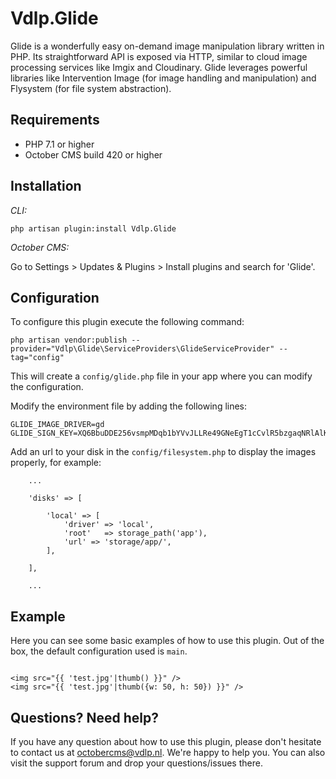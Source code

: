 # Vdlp.Glide

Glide is a wonderfully easy on-demand image manipulation library written in PHP. Its straightforward API is exposed via HTTP, similar to cloud image processing services like Imgix and Cloudinary. Glide leverages powerful libraries like Intervention Image (for image handling and manipulation) and Flysystem (for file system abstraction).

## Requirements

* PHP 7.1 or higher
* October CMS build 420 or higher

## Installation

*CLI:*

`php artisan plugin:install Vdlp.Glide`

*October CMS:*

Go to Settings > Updates & Plugins > Install plugins and search for 'Glide'.

## Configuration

To configure this plugin execute the following command:

`php artisan vendor:publish --provider="Vdlp\Glide\ServiceProviders\GlideServiceProvider" --tag="config"`

This will create a `config/glide.php` file in your app where you can modify the configuration.

Modify the environment file by adding the following lines:

```
GLIDE_IMAGE_DRIVER=gd
GLIDE_SIGN_KEY=XQ6BbuDDE256vsmpMDqb1bYVvJLLRe49GNeEgT1cCvlR5bzgaqNRlAlKiztvyaX4jfOLrOGDwgu3DFFfBHv5IlB8S5GtDTUO3q5JmomTO3CEraQuCwTtfszb0dSsk2W3
```

Add an url to your disk in the `config/filesystem.php` to display the images properly, for example:

```
    ...
    
    'disks' => [

        'local' => [
            'driver' => 'local',
            'root'   => storage_path('app'),
            'url' => 'storage/app/',
        ],
        
    ],
    
    ...
```

## Example

Here you can see some basic examples of how to use this plugin. Out of the box, the default configuration used is `main`.

```

<img src="{{ 'test.jpg'|thumb() }}" />
<img src="{{ 'test.jpg'|thumb({w: 50, h: 50}) }}" />

```

## Questions? Need help?

If you have any question about how to use this plugin, please don't hesitate to contact us at octobercms@vdlp.nl. We're happy to help you. You can also visit the support forum and drop your questions/issues there.
